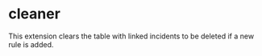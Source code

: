 # cleaner
This extension clears the table with linked incidents to be deleted if a new rule is added.
